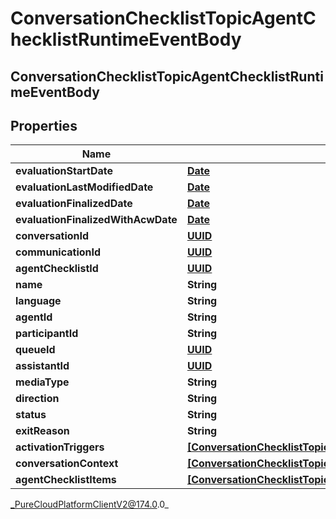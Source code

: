 # ConversationChecklistTopicAgentChecklistRuntimeEventBody

## ConversationChecklistTopicAgentChecklistRuntimeEventBody

## Properties

|Name | Type | Description | Notes|
|------------ | ------------- | ------------- | -------------|
| **evaluationStartDate** | [**Date**](Date) |  | [optional] |
| **evaluationLastModifiedDate** | [**Date**](Date) |  | [optional] |
| **evaluationFinalizedDate** | [**Date**](Date) |  | [optional] |
| **evaluationFinalizedWithAcwDate** | [**Date**](Date) |  | [optional] |
| **conversationId** | [**UUID**](UUID) |  | [optional] |
| **communicationId** | [**UUID**](UUID) |  | [optional] |
| **agentChecklistId** | [**UUID**](UUID) |  | [optional] |
| **name** | **String** |  | [optional] |
| **language** | **String** |  | [optional] |
| **agentId** | **String** |  | [optional] |
| **participantId** | **String** |  | [optional] |
| **queueId** | [**UUID**](UUID) |  | [optional] |
| **assistantId** | [**UUID**](UUID) |  | [optional] |
| **mediaType** | **String** |  | [optional] |
| **direction** | **String** |  | [optional] |
| **status** | **String** |  | [optional] |
| **exitReason** | **String** |  | [optional] |
| **activationTriggers** | [**[ConversationChecklistTopicAgentChecklistActivationTrigger]**]([ConversationChecklistTopicAgentChecklistActivationTrigger]) |  | [optional] |
| **conversationContext** | [**[ConversationChecklistTopicConversationContextTurnInfo]**]([ConversationChecklistTopicConversationContextTurnInfo]) |  | [optional] |
| **agentChecklistItems** | [**[ConversationChecklistTopicAgentChecklistItemState]**]([ConversationChecklistTopicAgentChecklistItemState]) |  | [optional] |



_PureCloudPlatformClientV2@174.0.0_
